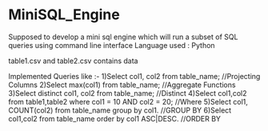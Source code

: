 # MiniSQL_Engine

Supposed to develop a mini sql engine which will run a subset of SQL queries using command line interface
Language used : Python

table1.csv and table2.csv contains data 

Implemented Queries like :-
  1)Select col1, col2 from table_name;    //Projecting Columns
  2)Select max(col1) from table_name;      //Aggregate Functions
  3)Select distinct col1, col2 from table_name;   //Distinct
  4)Select col1,col2 from table1,table2 where col1 = 10 AND col2 = 20;  //Where
  5)Select col1, COUNT(col2) from table_name group by col1.  //GROUP BY
  6)Select col1,col2 from table_name order by col1 ASC|DESC.   //ORDER BY
